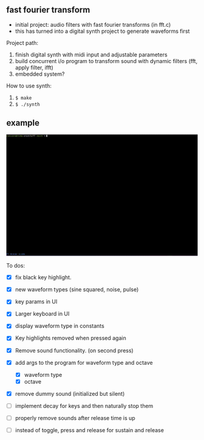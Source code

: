 ## fast fourier transform
- initial project:  audio filters with fast fourier transforms (in fft.c) 
- this has turned into a digital synth project to generate waveforms first

Project path: 
1. finish digital synth with midi input and adjustable parameters
2. build concurrent i/o program to transform sound with dynamic filters (fft, apply filter, ifft)
3. embedded system? 


How to use synth: 
1. `$ make`
2.  `$ ./synth`

## example

<img src="https://raw.githubusercontent.com/evancoons22/fourier/main/output.gif" width="620">            

To dos: 
- [X] fix black key highlight.
- [X] new waveform types (sine squared, noise, pulse)
- [X] key params in UI
- [X] Larger keyboard in UI
- [X] display waveform type in constants
- [X] Key highlights removed when pressed again
- [X] Remove sound functionality. (on second press)
- [X] add args to the program for waveform type and octave
    - [X] waveform type
    - [X] octave
- [X] remove dummy sound (initialized but silent)
- [ ] implement decay for keys and then naturally stop them
- [ ] properly remove sounds after release time is up
- [ ] instead of toggle, press and release for sustain and release




